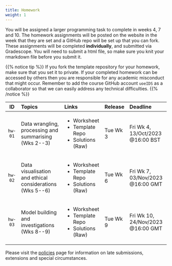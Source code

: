 ```yaml
---
title: Homework
weight: 1
---
```


You will be assigned a larger programming task to complete in weeks 4, 7 and 10. The homework assignments will be posted on the website in the week that they are set and a GitHub repo will be set up that you can fork. These assignments will be completed __individually__, and submitted via Gradescope. You will need to submit a html file, so make sure you knit your rmarkdown file before you submit it. 

{{% notice tip %}}
If you fork the template repository for your homework, make sure that you set it to private. If your completed homework can be accessed by others then you are responsible for any academic misconduct that might occur. Remember to add the course GitHub account `uoeIDS` as a collaborator so that we can easily address any technical difficulties.
{{% /notice %}}


<!--
{{% notice tip %}}
Do the (optional) R tutorials which will introduce you to the datasets and topics covered in the homework assignments.
{{% /notice %}}
-->


| ID | Topics | Links | Release | Deadline |
|:--:|:-------|:------|:--------|:---------|
|`hw-01`| Data wrangling, processing and summarising (Wks 2--3) | <ul><li><a id="HW1I">Worksheet</a></li><li><a id="HW1R">Template Repo</a></li><li><a id="HW1K">Solutions</a> (<a id="HW1Kraw">Raw</a>)</li></ul> | Tue Wk 3 | Fri Wk 4, 13/Oct/2023 @16:00 BST |
|`hw-02`| Data visualisation and ethical considerations (Wks 5--6) | <ul><li><a id="HW2I">Worksheet</a></li><li><a id="HW2R">Template Repo</a></li><li><a id="HW2K">Solutions</a> (<a id="HW2Kraw">Raw</a>)</li></ul> | Tue Wk 6 | Fri Wk 7, 03/Nov/2023 @16:00 GMT |
|`hw-03`| Model building and investigations (Wks 8--9) | <ul><li><a id="HW3I">Worksheet</a></li><li><a id="HW3R">Template Repo</a></li><li><a id="HW3K">Solutions</a> (<a id="HW3Kraw">Raw</a>)</li></ul> | Tue Wk 9 | Fri Wk 10, 24/Nov/2023 @16:00 GMT |

Please visit the [policies](https://uoe-ids.netlify.app/policies/#late-work-extensions-and-special-circumstances) page for information on late submissions, extensions and special circumstances.